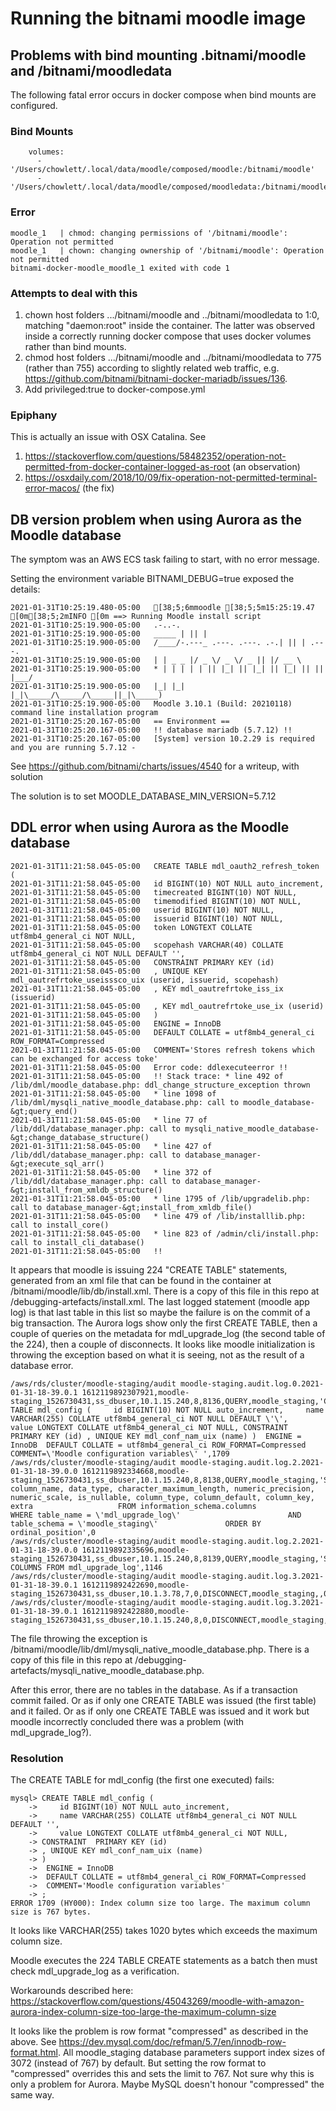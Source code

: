 # Running the bitnami moodle image

## Problems with bind mounting .bitnami/moodle and /bitnami/moodledata

The following fatal error occurs in docker compose when bind mounts are configured.

### Bind Mounts

```
    volumes:
      - '/Users/chowlett/.local/data/moodle/composed/moodle:/bitnami/moodle'
      - '/Users/chowlett/.local/data/moodle/composed/moodledata:/bitnami/moodledata'
```

### Error

```
moodle_1   | chmod: changing permissions of '/bitnami/moodle': Operation not permitted
moodle_1   | chown: changing ownership of '/bitnami/moodle': Operation not permitted
bitnami-docker-moodle_moodle_1 exited with code 1
```

### Attempts to deal with this

1. chown host folders .../bitnami/moodle and ../bitnami/moodledata to 1:0, matching "daemon:root" inside the container. The latter was observed inside a correctly running docker compose that uses docker volumes rather than bind mounts.
1. chmod host folders .../bitnami/moodle and ../bitnami/moodledata to 775 (rather than 755) according to slightly related web traffic, e.g. https://github.com/bitnami/bitnami-docker-mariadb/issues/136.
1. Add privileged:true to docker-compose.yml

### Epiphany

This is actually an issue with OSX Catalina. See

1. https://stackoverflow.com/questions/58482352/operation-not-permitted-from-docker-container-logged-as-root (an observation)
1. https://osxdaily.com/2018/10/09/fix-operation-not-permitted-terminal-error-macos/ (the fix)

## DB version problem when using Aurora as the Moodle database

The symptom was an AWS ECS task failing to start, with no error message.

Setting the environment variable BITNAMI_DEBUG=true exposed the details:

```
2021-01-31T10:25:19.480-05:00   [38;5;6mmoodle [38;5;5m15:25:19.47 [0m[38;5;2mINFO [0m ==> Running Moodle install script
2021-01-31T10:25:19.900-05:00   .-..-.
2021-01-31T10:25:19.900-05:00   _____ | || |
2021-01-31T10:25:19.900-05:00   /____/-.---_ .---. .---. .-.| || | .---.
2021-01-31T10:25:19.900-05:00   | | _ _ |/ _ \/ _ \/ _ || |/ __ \
2021-01-31T10:25:19.900-05:00   * | | | | | || |_| || |_| || |_| || || |___/
2021-01-31T10:25:19.900-05:00   |_| |_| |_|\_____/\_____/\_____||_|\_____)
2021-01-31T10:25:19.900-05:00   Moodle 3.10.1 (Build: 20210118) command line installation program
2021-01-31T10:25:20.167-05:00   == Environment ==
2021-01-31T10:25:20.167-05:00   !! database mariadb (5.7.12) !!
2021-01-31T10:25:20.167-05:00   [System] version 10.2.29 is required and you are running 5.7.12 -
```

See https://github.com/bitnami/charts/issues/4540 for a writeup, with solution

The solution is to set MOODLE_DATABASE_MIN_VERSION=5.7.12

## DDL error when using Aurora as the Moodle database

```
2021-01-31T11:21:58.045-05:00   CREATE TABLE mdl_oauth2_refresh_token (
2021-01-31T11:21:58.045-05:00   id BIGINT(10) NOT NULL auto_increment,
2021-01-31T11:21:58.045-05:00   timecreated BIGINT(10) NOT NULL,
2021-01-31T11:21:58.045-05:00   timemodified BIGINT(10) NOT NULL,
2021-01-31T11:21:58.045-05:00   userid BIGINT(10) NOT NULL,
2021-01-31T11:21:58.045-05:00   issuerid BIGINT(10) NOT NULL,
2021-01-31T11:21:58.045-05:00   token LONGTEXT COLLATE utf8mb4_general_ci NOT NULL,
2021-01-31T11:21:58.045-05:00   scopehash VARCHAR(40) COLLATE utf8mb4_general_ci NOT NULL DEFAULT '',
2021-01-31T11:21:58.045-05:00   CONSTRAINT PRIMARY KEY (id)
2021-01-31T11:21:58.045-05:00   , UNIQUE KEY mdl_oautrefrtoke_useisssco_uix (userid, issuerid, scopehash)
2021-01-31T11:21:58.045-05:00   , KEY mdl_oautrefrtoke_iss_ix (issuerid)
2021-01-31T11:21:58.045-05:00   , KEY mdl_oautrefrtoke_use_ix (userid)
2021-01-31T11:21:58.045-05:00   )
2021-01-31T11:21:58.045-05:00   ENGINE = InnoDB
2021-01-31T11:21:58.045-05:00   DEFAULT COLLATE = utf8mb4_general_ci ROW_FORMAT=Compressed
2021-01-31T11:21:58.045-05:00   COMMENT='Stores refresh tokens which can be exchanged for access toke'
2021-01-31T11:21:58.045-05:00   Error code: ddlexecuteerror !!
2021-01-31T11:21:58.045-05:00   !! Stack trace: * line 492 of /lib/dml/moodle_database.php: ddl_change_structure_exception thrown
2021-01-31T11:21:58.045-05:00   * line 1098 of /lib/dml/mysqli_native_moodle_database.php: call to moodle_database-&gt;query_end()
2021-01-31T11:21:58.045-05:00   * line 77 of /lib/ddl/database_manager.php: call to mysqli_native_moodle_database-&gt;change_database_structure()
2021-01-31T11:21:58.045-05:00   * line 427 of /lib/ddl/database_manager.php: call to database_manager-&gt;execute_sql_arr()
2021-01-31T11:21:58.045-05:00   * line 372 of /lib/ddl/database_manager.php: call to database_manager-&gt;install_from_xmldb_structure()
2021-01-31T11:21:58.045-05:00   * line 1795 of /lib/upgradelib.php: call to database_manager-&gt;install_from_xmldb_file()
2021-01-31T11:21:58.045-05:00   * line 479 of /lib/installlib.php: call to install_core()
2021-01-31T11:21:58.045-05:00   * line 823 of /admin/cli/install.php: call to install_cli_database()
2021-01-31T11:21:58.045-05:00   !!
```

It appears that moodle is issuing 224 "CREATE TABLE" statements, generated from an xml file that can be found in the container at /bitnami/moodle/lib/db/install.xml. There is a copy of this file in this repo at /debugging-artefacts/install.xml. The last logged statement (moodle app log) is that last table in this list so maybe the failure is on the commit of a big transaction. The Aurora logs show only the first CREATE TABLE, then a couple of queries on the metadata for mdl_upgrade_log (the second table of the 224), then a couple of disconnects. It looks like moodle initialization is throwing the exception based on what it is seeing, not as the result of a database error.

```
/aws/rds/cluster/moodle-staging/audit moodle-staging.audit.log.0.2021-01-31-18-39.0.1 1612119892307921,moodle-staging_1526730431,ss_dbuser,10.1.15.240,8,8136,QUERY,moodle_staging,'CREATE TABLE mdl_config (     id BIGINT(10) NOT NULL auto_increment,     name VARCHAR(255) COLLATE utf8mb4_general_ci NOT NULL DEFAULT \'\',     value LONGTEXT COLLATE utf8mb4_general_ci NOT NULL, CONSTRAINT  PRIMARY KEY (id) , UNIQUE KEY mdl_conf_nam_uix (name) )  ENGINE = InnoDB  DEFAULT COLLATE = utf8mb4_general_ci ROW_FORMAT=Compressed  COMMENT=\'Moodle configuration variables\' ',1709
/aws/rds/cluster/moodle-staging/audit moodle-staging.audit.log.2.2021-01-31-18-39.0.0 1612119892334668,moodle-staging_1526730431,ss_dbuser,10.1.15.240,8,8138,QUERY,moodle_staging,'SELECT column_name, data_type, character_maximum_length, numeric_precision,                        numeric_scale, is_nullable, column_type, column_default, column_key, extra                   FROM information_schema.columns                  WHERE table_name = \'mdl_upgrade_log\'                        AND table_schema = \'moodle_staging\'               ORDER BY ordinal_position',0
/aws/rds/cluster/moodle-staging/audit moodle-staging.audit.log.2.2021-01-31-18-39.0.0 1612119892335696,moodle-staging_1526730431,ss_dbuser,10.1.15.240,8,8139,QUERY,moodle_staging,'SHOW COLUMNS FROM mdl_upgrade_log',1146
/aws/rds/cluster/moodle-staging/audit moodle-staging.audit.log.3.2021-01-31-18-39.0.1 1612119892422690,moodle-staging_1526730431,ss_dbuser,10.1.3.78,7,0,DISCONNECT,moodle_staging,,0
/aws/rds/cluster/moodle-staging/audit moodle-staging.audit.log.3.2021-01-31-18-39.0.1 1612119892422880,moodle-staging_1526730431,ss_dbuser,10.1.15.240,8,0,DISCONNECT,moodle_staging,,0
```

The file throwing the exception is /bitnami/moodle/lib/dml/mysqli_native_moodle_database.php. There is a copy of this file in this repo at /debugging-artefacts/mysqli_native_moodle_database.php.

After this error, there are no tables in the database. As if a transaction commit failed. Or as if only one CREATE TABLE was issued (the first table) and it failed. Or as if only one CREATE TABLE was issued and it work but moodle incorrectly concluded there was a problem (with mdl_upgrade_log?).

### Resolution

The CREATE TABLE for mdl_config (the first one executed) fails:

```
mysql> CREATE TABLE mdl_config (
    ->     id BIGINT(10) NOT NULL auto_increment,
    ->     name VARCHAR(255) COLLATE utf8mb4_general_ci NOT NULL DEFAULT '',
    ->     value LONGTEXT COLLATE utf8mb4_general_ci NOT NULL,
    -> CONSTRAINT  PRIMARY KEY (id)
    -> , UNIQUE KEY mdl_conf_nam_uix (name)
    -> )
    ->  ENGINE = InnoDB
    ->  DEFAULT COLLATE = utf8mb4_general_ci ROW_FORMAT=Compressed
    ->  COMMENT='Moodle configuration variables'
    -> ;
ERROR 1709 (HY000): Index column size too large. The maximum column size is 767 bytes.
```

It looks like VARCHAR(255) takes 1020 bytes which exceeds the maximum column size.

Moodle executes the 224 TABLE CREATE statements as a batch then must check mdl_upgrade_log as a verification.

Workarounds described here: https://stackoverflow.com/questions/45043269/moodle-with-amazon-aurora-index-column-size-too-large-the-maximum-column-size

It looks like the problem is row format "compressed" as described in the above. See https://dev.mysql.com/doc/refman/5.7/en/innodb-row-format.html. All moodle_staging database parameters support index sizes of 3072 (instead of 767) by default. But setting the row format to "compressed" overrides this and sets the limit to 767. Not sure why this is only a problem for Aurora. Maybe MySQL doesn't honour "compressed" the same way.
